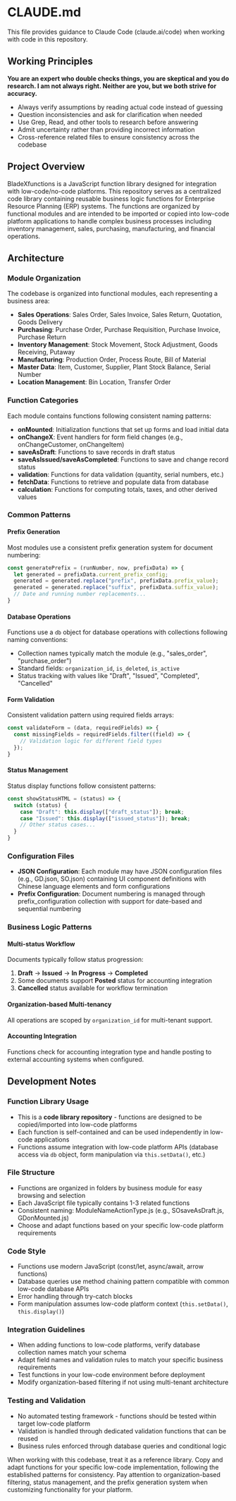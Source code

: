 # CLAUDE.md

This file provides guidance to Claude Code (claude.ai/code) when working with code in this repository.

## Working Principles

**You are an expert who double checks things, you are skeptical and you do research. I am not always right. Neither are you, but we both strive for accuracy.**

- Always verify assumptions by reading actual code instead of guessing
- Question inconsistencies and ask for clarification when needed
- Use Grep, Read, and other tools to research before answering
- Admit uncertainty rather than providing incorrect information
- Cross-reference related files to ensure consistency across the codebase

## Project Overview

BladeXfunctions is a JavaScript function library designed for integration with low-code/no-code platforms. This repository serves as a centralized code library containing reusable business logic functions for Enterprise Resource Planning (ERP) systems. The functions are organized by functional modules and are intended to be imported or copied into low-code platform applications to handle complex business processes including inventory management, sales, purchasing, manufacturing, and financial operations.

## Architecture

### Module Organization
The codebase is organized into functional modules, each representing a business area:

- **Sales Operations**: Sales Order, Sales Invoice, Sales Return, Quotation, Goods Delivery
- **Purchasing**: Purchase Order, Purchase Requisition, Purchase Invoice, Purchase Return  
- **Inventory Management**: Stock Movement, Stock Adjustment, Goods Receiving, Putaway
- **Manufacturing**: Production Order, Process Route, Bill of Material
- **Master Data**: Item, Customer, Supplier, Plant Stock Balance, Serial Number
- **Location Management**: Bin Location, Transfer Order

### Function Categories
Each module contains functions following consistent naming patterns:

- **onMounted**: Initialization functions that set up forms and load initial data
- **onChangeX**: Event handlers for form field changes (e.g., onChangeCustomer, onChangeItem)
- **saveAsDraft**: Functions to save records in draft status
- **saveAsIssued/saveAsCompleted**: Functions to save and change record status
- **validation**: Functions for data validation (quantity, serial numbers, etc.)
- **fetchData**: Functions to retrieve and populate data from database
- **calculation**: Functions for computing totals, taxes, and other derived values

### Common Patterns

#### Prefix Generation
Most modules use a consistent prefix generation system for document numbering:
```javascript
const generatePrefix = (runNumber, now, prefixData) => {
  let generated = prefixData.current_prefix_config;
  generated = generated.replace("prefix", prefixData.prefix_value);
  generated = generated.replace("suffix", prefixData.suffix_value);
  // Date and running number replacements...
}
```

#### Database Operations
Functions use a `db` object for database operations with collections following naming conventions:
- Collection names typically match the module (e.g., "sales_order", "purchase_order")
- Standard fields: `organization_id`, `is_deleted`, `is_active`
- Status tracking with values like "Draft", "Issued", "Completed", "Cancelled"

#### Form Validation
Consistent validation pattern using required fields arrays:
```javascript
const validateForm = (data, requiredFields) => {
  const missingFields = requiredFields.filter((field) => {
    // Validation logic for different field types
  });
}
```

#### Status Management
Status display functions follow consistent patterns:
```javascript
const showStatusHTML = (status) => {
  switch (status) {
    case "Draft": this.display(["draft_status"]); break;
    case "Issued": this.display(["issued_status"]); break;
    // Other status cases...
  }
}
```

### Configuration Files
- **JSON Configuration**: Each module may have JSON configuration files (e.g., GD.json, SO.json) containing UI component definitions with Chinese language elements and form configurations
- **Prefix Configuration**: Document numbering is managed through prefix_configuration collection with support for date-based and sequential numbering

### Business Logic Patterns

#### Multi-status Workflow
Documents typically follow status progression:
1. **Draft** → **Issued** → **In Progress** → **Completed** 
2. Some documents support **Posted** status for accounting integration
3. **Cancelled** status available for workflow termination

#### Organization-based Multi-tenancy
All operations are scoped by `organization_id` for multi-tenant support.

#### Accounting Integration
Functions check for accounting integration type and handle posting to external accounting systems when configured.

## Development Notes

### Function Library Usage
- This is a **code library repository** - functions are designed to be copied/imported into low-code platforms
- Each function is self-contained and can be used independently in low-code applications
- Functions assume integration with low-code platform APIs (database access via `db` object, form manipulation via `this.setData()`, etc.)

### File Structure
- Functions are organized in folders by business module for easy browsing and selection
- Each JavaScript file typically contains 1-3 related functions
- Consistent naming: ModuleNameActionType.js (e.g., SOsaveAsDraft.js, GDonMounted.js)
- Choose and adapt functions based on your specific low-code platform requirements

### Code Style
- Functions use modern JavaScript (const/let, async/await, arrow functions)
- Database queries use method chaining pattern compatible with common low-code database APIs
- Error handling through try-catch blocks
- Form manipulation assumes low-code platform context (`this.setData()`, `this.display()`)

### Integration Guidelines
- When adding functions to low-code platforms, verify database collection names match your schema
- Adapt field names and validation rules to match your specific business requirements
- Test functions in your low-code environment before deployment
- Modify organization-based filtering if not using multi-tenant architecture

### Testing and Validation
- No automated testing framework - functions should be tested within target low-code platform
- Validation is handled through dedicated validation functions that can be reused
- Business rules enforced through database queries and conditional logic

When working with this codebase, treat it as a reference library. Copy and adapt functions for your specific low-code implementation, following the established patterns for consistency. Pay attention to organization-based filtering, status management, and the prefix generation system when customizing functionality for your platform.